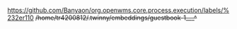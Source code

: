 https://github.com/Banyaon/org.openwms.core.process.execution/labels/%232er110
<del>/home/tr4200812/.twinny/embeddings/guestbook-1___^
